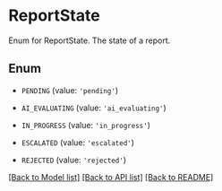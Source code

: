 # ReportState

Enum for ReportState. The state of a report.

## Enum

* `PENDING` (value: `'pending'`)

* `AI_EVALUATING` (value: `'ai_evaluating'`)

* `IN_PROGRESS` (value: `'in_progress'`)

* `ESCALATED` (value: `'escalated'`)

* `REJECTED` (value: `'rejected'`)

[[Back to Model list]](../README.md#documentation-for-models) [[Back to API list]](../README.md#documentation-for-api-endpoints) [[Back to README]](../README.md)


